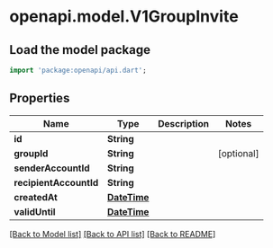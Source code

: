 # openapi.model.V1GroupInvite

## Load the model package
```dart
import 'package:openapi/api.dart';
```

## Properties
Name | Type | Description | Notes
------------ | ------------- | ------------- | -------------
**id** | **String** |  | 
**groupId** | **String** |  | [optional] 
**senderAccountId** | **String** |  | 
**recipientAccountId** | **String** |  | 
**createdAt** | [**DateTime**](DateTime.md) |  | 
**validUntil** | [**DateTime**](DateTime.md) |  | 

[[Back to Model list]](../README.md#documentation-for-models) [[Back to API list]](../README.md#documentation-for-api-endpoints) [[Back to README]](../README.md)


